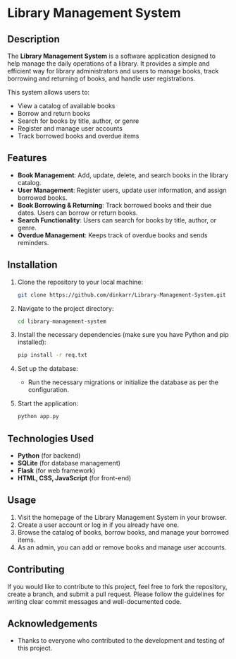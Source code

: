 # Library Management System

## Description

The **Library Management System** is a software application designed to help manage the daily operations of a library. It provides a simple and efficient way for library administrators and users to manage books, track borrowing and returning of books, and handle user registrations.

This system allows users to:
- View a catalog of available books
- Borrow and return books
- Search for books by title, author, or genre
- Register and manage user accounts
- Track borrowed books and overdue items

## Features

- **Book Management**: Add, update, delete, and search books in the library catalog.
- **User Management**: Register users, update user information, and assign borrowed books.
- **Book Borrowing & Returning**: Track borrowed books and their due dates. Users can borrow or return books.
- **Search Functionality**: Users can search for books by title, author, or genre.
- **Overdue Management**: Keeps track of overdue books and sends reminders.

## Installation

1. Clone the repository to your local machine:
    ```bash
    git clone https://github.com/dinkarr/Library-Management-System.git
    ```

2. Navigate to the project directory:
    ```bash
    cd library-management-system
    ```

3. Install the necessary dependencies (make sure you have Python and pip installed):
    ```bash
    pip install -r req.txt
    ```

4. Set up the database:
    - Run the necessary migrations or initialize the database as per the configuration.

5. Start the application:
    ```bash
    python app.py
    ```

## Technologies Used

- **Python** (for backend)
- **SQLite** (for database management)
- **Flask** (for web framework)
- **HTML, CSS, JavaScript** (for front-end)

## Usage

1. Visit the homepage of the Library Management System in your browser.
2. Create a user account or log in if you already have one.
3. Browse the catalog of books, borrow books, and manage your borrowed items.
4. As an admin, you can add or remove books and manage user accounts.

## Contributing

If you would like to contribute to this project, feel free to fork the repository, create a branch, and submit a pull request. Please follow the guidelines for writing clear commit messages and well-documented code.

## Acknowledgements

- Thanks to everyone who contributed to the development and testing of this project.
